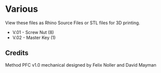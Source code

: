 # Various

View these files as Rhino Source Files or STL files for 3D printing.

- V.01 - Screw Nut (8)
- V.02 - Master Key (1)

## Credits

Method PFC v1.0 mechanical designed by Felix Noller and David Mayman